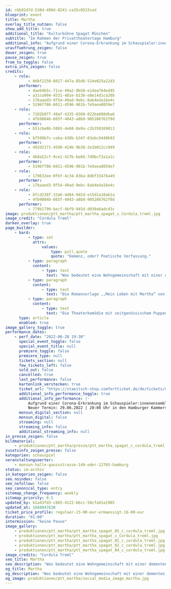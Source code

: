 ```yaml
---
id: c6b92d7d-538d-490d-8241-ca35c0533ced
blueprint: event
title: Martha
overlay_title_nutzen: false
show_add_title: true
additional_title: "Kulturbühne Spagat München"
subtitle: "Im Rahmen der Privattheatertage Hamburg"
additional_info: "Aufgrund einer Corona-Erkrankung im Schauspieler:innenensemble wird die Vorstellung verlegt. Neuer Termin: 29.06.2022 | 20:00 Uhr in den Hamburger Kammerspielen."
urauffuehrung_zeigen: false
dauer_zeigen: true
pause_zeigen: true
from_to_toggle: false
extra_info_zeigen: false
credits:
    - role:
          - 0dbf2250-8817-447a-85d6-524e025a22d3
      performer:
          - dae64b5c-71ce-49a2-9b58-e14ea764ed45
          - a31ca994-4531-481e-b136-e8e14d1ca20b
          - 17baaed3-9f54-49ad-9ebc-8ab4eda16e4c
          - 5196ff86-6011-4596-901b-7e5eea0859e7
    - role:
          - 7102b077-48af-4335-8360-022ba688dba6
          - 4fb9084b-665f-4043-a8b8-905286762f9d
      performer:
          - b51cbe6b-58b5-4e68-8a9a-c2b350169813
    - role:
          - b7599b7c-ceba-438b-b34f-83ebc9440b93
      performer:
          - 492d2171-4590-424b-9b38-2e1b012cc949
    - role:
          - 4b8a52cf-9ce1-41fb-be66-7d9bcf2a1a1c
      performer:
          - 5196ff86-6011-4596-901b-7e5eea0859e7
    - role:
          - 179632ee-0fbf-4c34-83ba-8dbf33476a49
      performer:
          - 17baaed3-9f54-49ad-9ebc-8ab4eda16e4c
    - role:
          - bfcd238f-33a6-4d84-9d2d-e15d1a18ab1a
          - 4fb9084b-665f-4043-a8b8-905286762f9d
      performer:
          - 779b1799-becf-4bf9-945d-d030a6adc43c
image: produktionen/ptt_martha/ptt_martha_spagat_c_Cordula_treml.jpg
image_credit: "Cordula Treml"
darken_overlay: true
page_builder:
    - bard:
          - type: set
            attrs:
                values:
                    type: pull_quote
                    quote: "Demenz, oder? Poetische Verfassung."
          - type: paragraph
            content:
                - type: text
                  text: "Was bedeutet eine Wohngemeinschaft mit einer dementen Person? Martina kümmert sich um Martha, Anfang achtzig und in einer ,,poetischen Verfassung”. Sie beschließt, sich der alten Dame anzunehmen, ohne mit ihr verwandt zu sein oder sie auch nur gut zu kennen. Oder ist es vielmehr Martha, die sich Martina ausgesucht hat?"
          - type: paragraph
            content:
                - type: text
                  text: "Die Romanvorlage ,,Mein Leben mit Martha” von Martina Bergmann basiert auf einer wahren Geschichte. Die Suche nach Identität von Martina und der Verlust derselben yon Martha laufen diametral zueinander und programmieren Konflikte, Spannung und philosophische Auseinandersetzungen. Denn wer sagt, dass Demenzpatienten im Heim am besten aufgehoben sind? Wer sagt, dass sie nicht noch scharfsinnig und witzig sein können oder klug und hellsichtig? Der Roman ,,Mein Leben mit Martha” ist ein ebenso klarer wie empathischer und vor allem humorvoller Bericht, der den Gegenbeweis dafür antritt, dass die Betreuung eines dementen Menschen nicht nur Bürde sein muss."
          - type: paragraph
            content:
                - type: text
                  text: "Die Theaterkomödie mit zeitgenössischem Puppenspiel ,,MARTHA” inspiriert zu einem anderen Blick auf das Alter. Sie möchte Berührungsängste zu hochaltrigen und unter Einschränkungen lebenden Menschen abbauen und auch das eigene persönliche Altern entdramatisieren. In einer schnelllebigen Zeit mit polierten und manipulierten Bildern scheint auch das Altern nicht anders zu können als mithalten zu müssen. Platz für die Wirklichkeit, fürs Aus dem Raster fallen, für Langsamkeit, Krankheit oder Schrulligkeit ist kaum vorhanden."
      type: article
      enabled: true
image_gallery_toggle: true
performance_dates:
    - perf_date: "2022-06-28 19:30"
      special_event_toggle: false
      special_event_title: null
      premiere_toggle: false
      premiere_type: null
      tickets_section: null
      few_tickets_left: false
      sold_out: false
      cancelled: true
      last_performance: false
      kartenlink_verstecken: true
      ticket_url: "https://staeitsch-shop.comfortticket.de/de/tickets/martha/monsuntheater-28-6-2022-19-30"
      additional_info_performance_toggle: true
      additional_info_performance: |-
          Aufgrund einer Corona-Erkrankung im Schauspieler:innenensemble wird die Vorstellung verlegt.
          Neuer Termin: 29.06.2022 | 20:00 Uhr in den Hamburger Kammerspielen.
      monsun_digital_section: null
      monsun_digital: false
      streaming: null
      streaming_info: false
      additional_streaming_info: null
in_presse_zeigen: false
bildmaterial:
    - produktionen/ptt_martha/presse/ptt_martha_spagat_c_cordula_treml.jpg
zusatsinfo_zeigen_presse: false
kategorien: schauspiel
veranstaltungsoerter:
    - monsun-halle-gaussstrasse-149-oder-22765-hamburg
status: im-archiv
in_kategorien_zeigen: false
seo_noindex: false
seo_nofollow: false
seo_canonical_type: entry
sitemap_change_frequency: weekly
sitemap_priority: 0.5
updated_by: b1a43fd3-c865-4122-b6cc-50cfa81a1985
updated_at: 1660047630
ticket_price_profile: regulaer-23-00-eur-ermaessigt-16-00-eur
duration: "01:00"
intermission: "keine Pause"
image_gallery:
    - produktionen/ptt_martha/ptt_martha_spagat_05_c_cordula_treml.jpg
    - produktionen/ptt_martha/ptt_martha_spagat_c_Cordula_treml.jpg
    - produktionen/ptt_martha/ptt_martha_spagat_01_c_cordula_treml.jpg
    - produktionen/ptt_martha/ptt_martha_spagat_02_c_cordula_treml.jpg
    - produktionen/ptt_martha/ptt_martha_spagat_04_c_cordula_treml.jpg
image_credits: "Cordula Treml"
seo_title: Martha
seo_description: "Was bedeutet eine Wohngemeinschaft mit einer dementen Person? Martina kümmert sich um Martha, Anfang achtzig und in einer ,,poetischen Verfassung”."
og_title: Martha
og_description: "Was bedeutet eine Wohngemeinschaft mit einer dementen Person? Martina kümmert sich um Martha, Anfang achtzig und in einer ,,poetischen Verfassung”."
og_image: produktionen/ptt_martha/social_media_image_martha.jpg
---
```


